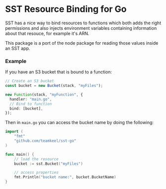 # SST Resource Binding for Go

SST has a nice way to bind resources to functions which both adds the right permissions and also injects environment variables containing information about that resouce, for example it's ARN.

This package is a port of the node package for reading those values inside an SST app.

### Example

If you have an S3 bucket that is bound to a function:

```ts
// Create an S3 bucket
const bucket = new Bucket(stack, "myFiles");

new Function(stack, "myFunction", {
  handler: "main.go",
  // Bind to function
  bind: [bucket],
});
```

Then in `main.go` you can access the bucket name by doing the following:

```go
import (
    "fmt"
    "github.com/teamkeel/sst-go"
)

func main() {
    // load the resource
    bucket := sst.Bucket("myFiles")

    // access properties
    fmt.Println("bucket name:", bucket.BucketName)
}
```
